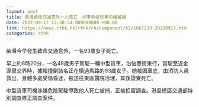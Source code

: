 ```yaml
---
layout: post
title: 柴灣致命交通意外一人死亡　涉事中型貨車司機被捕
date: 2022-09-17 13:30:54.000000000 +08:00
link: https://news.rthk.hk/rthk/ch/component/k2/1667233-20220917.htm
categories: rthk
---
```


柴灣今早發生致命交通意外，一名93歲女子死亡。

早上約8時20分，一名48歲男子駕駛一輛中型貨車，沿怡豐街東行，當駛至近金源里交界時，據報撞倒該名正在橫過馬路的93歲女子。她被困車底，由消防人員救出，身體多處受傷昏迷，被送往東區醫院治理，其後證實死亡。

中型貨車司機涉嫌危險駕駛導致他人死亡被捕，正被扣留調查。港島總區交通部特別調查隊正調查案件。

　　
